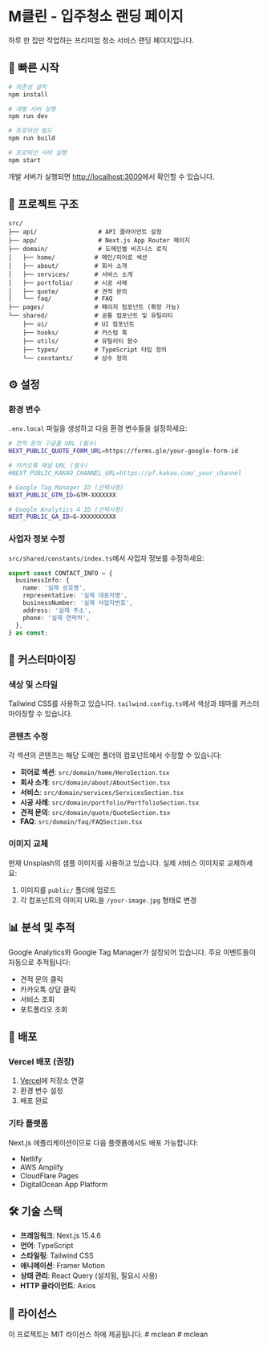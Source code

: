 # M클린 - 입주청소 랜딩 페이지

하루 한 집만 작업하는 프리미엄 청소 서비스 랜딩 페이지입니다.

## 🚀 빠른 시작

```bash
# 의존성 설치
npm install

# 개발 서버 실행
npm run dev

# 프로덕션 빌드
npm run build

# 프로덕션 서버 실행
npm start
```

개발 서버가 실행되면 [http://localhost:3000](http://localhost:3000)에서 확인할 수 있습니다.

## 📁 프로젝트 구조

```
src/
├── api/                 # API 클라이언트 설정
├── app/                 # Next.js App Router 페이지
├── domain/              # 도메인별 비즈니스 로직
│   ├── home/           # 메인/히어로 섹션
│   ├── about/          # 회사 소개
│   ├── services/       # 서비스 소개
│   ├── portfolio/      # 시공 사례
│   ├── quote/          # 견적 문의
│   └── faq/            # FAQ
├── pages/              # 페이지 컴포넌트 (확장 가능)
└── shared/             # 공통 컴포넌트 및 유틸리티
    ├── ui/             # UI 컴포넌트
    ├── hooks/          # 커스텀 훅
    ├── utils/          # 유틸리티 함수
    ├── types/          # TypeScript 타입 정의
    └── constants/      # 상수 정의
```

## ⚙️ 설정

### 환경 변수

`.env.local` 파일을 생성하고 다음 환경 변수들을 설정하세요:

```bash
# 견적 문의 구글폼 URL (필수)
NEXT_PUBLIC_QUOTE_FORM_URL=https://forms.gle/your-google-form-id

# 카카오톡 채널 URL (필수)
#NEXT_PUBLIC_KAKAO_CHANNEL_URL=https://pf.kakao.com/_your_channel

# Google Tag Manager ID (선택사항)
NEXT_PUBLIC_GTM_ID=GTM-XXXXXXX

# Google Analytics 4 ID (선택사항)
NEXT_PUBLIC_GA_ID=G-XXXXXXXXXX
```

### 사업자 정보 수정

`src/shared/constants/index.ts`에서 사업자 정보를 수정하세요:

```typescript
export const CONTACT_INFO = {
  businessInfo: {
    name: '실제 상호명',
    representative: '실제 대표자명',
    businessNumber: '실제 사업자번호',
    address: '실제 주소',
    phone: '실제 연락처',
  },
} as const;
```

## 🎨 커스터마이징

### 색상 및 스타일

Tailwind CSS를 사용하고 있습니다. `tailwind.config.ts`에서 색상과 테마를 커스터마이징할 수 있습니다.

### 콘텐츠 수정

각 섹션의 콘텐츠는 해당 도메인 폴더의 컴포넌트에서 수정할 수 있습니다:

- **히어로 섹션**: `src/domain/home/HeroSection.tsx`
- **회사 소개**: `src/domain/about/AboutSection.tsx`
- **서비스**: `src/domain/services/ServicesSection.tsx`
- **시공 사례**: `src/domain/portfolio/PortfolioSection.tsx`
- **견적 문의**: `src/domain/quote/QuoteSection.tsx`
- **FAQ**: `src/domain/faq/FAQSection.tsx`

### 이미지 교체

현재 Unsplash의 샘플 이미지를 사용하고 있습니다. 실제 서비스 이미지로 교체하세요:

1. 이미지를 `public/` 폴더에 업로드
2. 각 컴포넌트의 이미지 URL을 `/your-image.jpg` 형태로 변경

## 📊 분석 및 추적

Google Analytics와 Google Tag Manager가 설정되어 있습니다. 주요 이벤트들이 자동으로 추적됩니다:

- 견적 문의 클릭
- 카카오톡 상담 클릭
- 서비스 조회
- 포트폴리오 조회

## 🚀 배포

### Vercel 배포 (권장)

1. [Vercel](https://vercel.com)에 저장소 연결
2. 환경 변수 설정
3. 배포 완료

### 기타 플랫폼

Next.js 애플리케이션이므로 다음 플랫폼에서도 배포 가능합니다:
- Netlify
- AWS Amplify
- CloudFlare Pages
- DigitalOcean App Platform

## 🛠 기술 스택

- **프레임워크**: Next.js 15.4.6
- **언어**: TypeScript
- **스타일링**: Tailwind CSS
- **애니메이션**: Framer Motion
- **상태 관리**: React Query (설치됨, 필요시 사용)
- **HTTP 클라이언트**: Axios

## 📝 라이선스

이 프로젝트는 MIT 라이선스 하에 제공됩니다.
#   m c l e a n 
 
 #   m c l e a n 
 
 